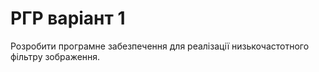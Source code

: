 # РГР варіант 1
Розробити програмне забезпечення для реалізації низькочастотного фільтру зображення.
